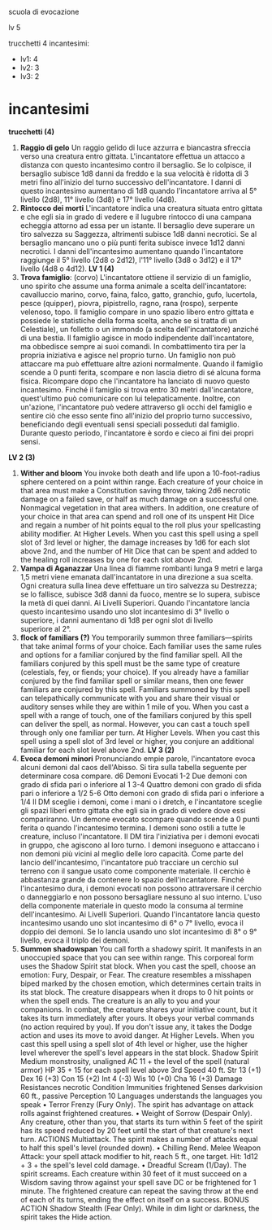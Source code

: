 scuola di evocazione

lv 5

trucchetti 4
incantesimi:
- lv1: 4
- lv2: 3
- lv3: 2

# incantesimi
**trucchetti (4)**
1. **Raggio di gelo** 
   Un raggio gelido di luce azzurra e biancastra sfreccia verso una creatura entro gittata.
	 L'incantatore effettua un attacco a distanza con questo incantesimo contro il bersaglio.
	 Se lo colpisce, il bersaglio subisce 1d8 danni da freddo e la sua velocità è ridotta di 3 metri fino all'inizio del turno successivo dell'incantatore.
	 I danni di questo incantesimo aumentano di 1d8 quando l'incantatore arriva al 5° livello (2d8), 11° livello (3d8) e 17° livello (4d8).
2. **Rintocco dei morti**
   L'incantatore indica una creatura situata entro gittata e che egli sia in grado di vedere e il lugubre rintocco di una campana echeggia attorno ad essa per un istante. Il bersaglio deve superare un tiro salvezza su Saggezza, altrimenti subisce 1d8 danni necrotici. Se al bersaglio mancano uno o più punti ferita subisce invece 1d12 danni necrotici.
	 I danni dell'incantesimo aumentano quando l'incantatore raggiunge il 5° livello (2d8 o 2d12), l'11° livello (3d8 o 3d12) e il 17° livello (4d8 o 4d12).
**LV 1 (4)**
1. **Trova famiglio**: (corvo)
   L'incantatore ottiene il servizio di un famiglio, uno spirito che assume una forma animale a scelta dell'incantatore: cavalluccio marino, corvo, faina, falco, gatto, granchio, gufo, lucertola, pesce (quipper), piovra, pipistrello, ragno, rana (rospo), serpente velenoso, topo.
	 Il famiglio compare in uno spazio libero entro gittata e possiede le statistiche della forma scelta, anche se si tratta di un Celestiale), un folletto o un immondo (a scelta dell'incantatore) anziché di una bestia.
	 Il famiglio agisce in modo indipendente dall'incantatore, ma obbedisce sempre ai suoi comandi.
	 In combattimento tira per la propria iniziativa e agisce nel proprio turno.
	 Un famiglio non può attaccare ma può effettuare altre azioni normalmente.
	 Quando il famiglio scende a 0 punti ferita, scompare e non lascia dietro di sé alcuna forma fisica.
	 Ricompare dopo che l'incantatore ha lanciato di nuovo questo incantesimo.
	 Finché il famiglio si trova entro 30 metri dall'incantatore, quest'ultimo può comunicare con lui telepaticamente. Inoltre, con un'azione, l'incantatore può vedere attraverso gli occhi del famiglio e sentire ciò che esso sente fino all'inizio del proprio turno successivo, beneficiando degli eventuali sensi speciali posseduti dal famiglio. Durante questo periodo, l'incantatore è sordo e cieco ai fini dei propri sensi.

**LV 2 (3)**
1. **Wither and bloom**
   You invoke both death and life upon a 10-foot-radius sphere centered on a point within range.
	 Each creature of your choice in that area must make a Constitution saving throw, taking 2d6 necrotic damage on a failed save, or half as much damage on a successful one. Nonmagical vegetation in that area withers.
	 In addition, one creature of your choice in that area can spend and roll one of its unspent Hit Dice and regain a number of hit points equal to the roll plus your spellcasting ability modifier.
   At Higher Levels. When you cast this spell using a spell slot of 3rd level or higher, the damage increases by 1d6 for each slot above 2nd, and the number of Hit Dice that can be spent and added to the healing roll increases by one for each slot above 2nd.
2. **Vampa di Aganazzar**
   Una linea di fiamme rombanti lunga 9 metri e larga 1,5 metri viene emanata dall'incantatore in una direzione a sua scelta. Ogni creatura sulla linea deve effettuare un tiro salvezza su Destrezza; se lo fallisce, subisce 3d8 danni da fuoco, mentre se lo supera, subisce la metà di quei danni.
	 Ai Livelli Superiori. Quando l'incantatore lancia questo incantesimo usando uno slot incantesimo di 3° livello o superiore, i danni aumentano di 1d8 per ogni slot di livello superiore al 2°.
3. **flock of familiars (?)**
   You temporarily summon three familiars—spirits that take animal forms of your choice. Each familiar uses the same rules and options for a familiar conjured by the find familiar spell. All the familiars conjured by this spell must be the same type of creature (celestials, fey, or fiends; your choice). If you already have a familiar conjured by the find familiar spell or similar means, then one fewer familiars are conjured by this spell.
	 Familiars summoned by this spell can telepathically communicate with you and share their visual or auditory senses while they are within 1 mile of you.
	 When you cast a spell with a range of touch, one of the familiars conjured by this spell can deliver the spell, as normal. However, you can cast a touch spell through only one familiar per turn.
	 At Higher Levels. When you cast this spell using a spell slot of 3rd level or higher, you conjure an additional familiar for each slot level above 2nd.
**LV 3 (2)**
1. **Evoca demoni minori**
	 Pronunciando empie parole, l'incantatore evoca alcuni demoni dal caos dell'Abisso. Si tira sulla tabella seguente per determinare cosa compare.
	 d6	Demoni Evocati
	 1-2	Due demoni con grado di sfida pari o inferiore al 1
	 3-4	Quattro demoni con grado di sfida pari o inferiore a 1/2
	 5-6	Otto demoni con grado di sfida pari o inferiore a 1/4
	 Il DM sceglie i demoni, come i mani o i dretch, e l'incantatore sceglie gli spazi liberi entro gittata che egli sia in grado di vedere dove essi compariranno. Un demone evocato scompare quando scende a 0 punti ferita o quando l'incantesimo termina. I demoni sono ostili a tutte le creature, incluso l'incantatore. Il DM tira l'iniziativa per i demoni evocati in gruppo, che agiscono al loro turno. I demoni inseguono e attaccano i non demoni più vicini al meglio delle loro capacità.
	 Come parte del lancio dell'incantesimo, l'incantatore può tracciare un cerchio sul terreno con il sangue usato come componente materiale. Il cerchio è abbastanza grande da contenere lo spazio dell'incantatore. Finché l'incantesimo dura, i demoni evocati non possono attraversare il cerchio o danneggiarlo e non possono bersagliare nessuno al suo interno. L'uso della componente materiale in questo modo la consuma al termine dell'incantesimo.
	 Ai Livelli  Superiori. Quando l'incantatore lancia questo incantesimo usando uno slot incantesimo di 6°  o 7°  livello, evoca il doppio dei demoni. Se lo lancia usando uno slot incantesimo di 8° o 9°  livello, evoca il triplo dei demoni.
2. **Summon shadowspan**
   You call forth a shadowy spirit. It manifests in an unoccupied space that you can see within range. This corporeal form uses the Shadow Spirit stat block. When you cast the spell, choose an emotion: Fury, Despair, or Fear. The creature resembles a misshapen biped marked by the chosen emotion, which determines certain traits in its stat block. The creature disappears when it drops to 0 hit points or when the spell ends.
	 The creature is an ally to you and your companions. In combat, the creature shares your initiative count, but it takes its turn immediately after yours. It obeys your verbal commands (no action required by you). If you don't issue any, it takes the Dodge action and uses its move to avoid danger.
	 At Higher Levels. When you cast this spell using a spell slot of 4th level or higher, use the higher level wherever the spell's level appears in the stat block.
	 Shadow Spirit
	 Medium monstrosity, unaligned
	 AC 11 + the level of the spell (natural armor)
	 HP 35 + 15 for each spell level above 3rd
	 Speed 40 ft.
	 Str 13 (+1) Dex 16 (+3) Con 15 (+2) Int 4 (-3) Wis 10 (+0) Cha 16 (+3)
	 Damage Resistances necrotic
	 Condition Immunities frightened
	 Senses darkvision 60 ft., passive Perception 10
   Languages understands the languages you speak
	• Terror Frenzy (Fury Only). The spirit has advantage on attack rolls against frightened creatures.
	• Weight of Sorrow (Despair Only). Any creature, other than you, that starts its turn within 5 feet of the spirit has its speed reduced by 20 feet until the start of that creature's next turn.
	ACTIONS
	Multiattack. The spirit makes a number of attacks equal to half this spell's level (rounded down).
	• Chilling Rend. Melee Weapon Attack: your spell attack modifier to hit, reach 5 ft., one target. Hit: 1d12 + 3 + the spell's level cold damage.
	• Dreadful Scream (1/Day). The spirit screams. Each creature within 30 feet of it must succeed on a Wisdom saving throw against your spell save DC or be frightened for 1 minute. The frightened creature can repeat the saving throw at the end of each of its turns, ending the effect on itself on a success.
	BONUS ACTION
	Shadow Stealth (Fear Only). While in dim light or darkness, the spirit takes the Hide action.